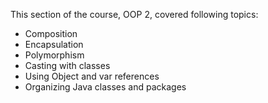 This section of the course, OOP 2, covered following topics:
  - Composition
  - Encapsulation
  - Polymorphism
  - Casting with classes
  - Using Object and var references
  - Organizing Java classes and packages
